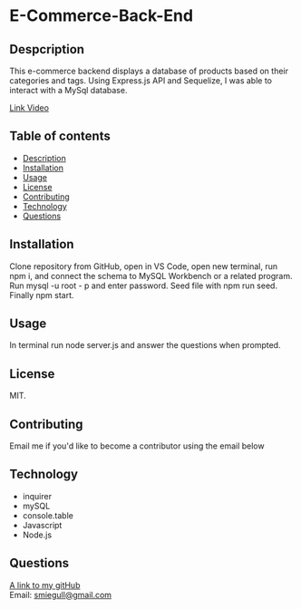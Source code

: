 # E-Commerce-Back-End

## Despcription

This e-commerce backend displays a database of products based on their categories and tags. Using Express.js API and Sequelize, I was able to interact with a MySql database.

[Link Video]()

## Table of contents
- [Description](#description)
- [Installation](#installation)
- [Usage](#usage)
- [License](#license)
- [Contributing](#contributing)
- [Technology](#technology)
- [Questions](#questions)

## Installation
Clone repository from GitHub, open in VS Code, open new terminal, run npm i, and connect the schema to MySQL Workbench or a related program. Run mysql -u root - p and enter password. Seed file with npm run seed. Finally npm start.

## Usage
In terminal run node server.js and answer the questions when prompted.

## License
MIT.

## Contributing
Email me if you'd like to become a contributor using the email below

## Technology
- inquirer
- mySQL
- console.table
- Javascript
- Node.js

## Questions
[A link to my gitHub](https://github.com/scoven2)  
Email: smiegull@gmail.com
